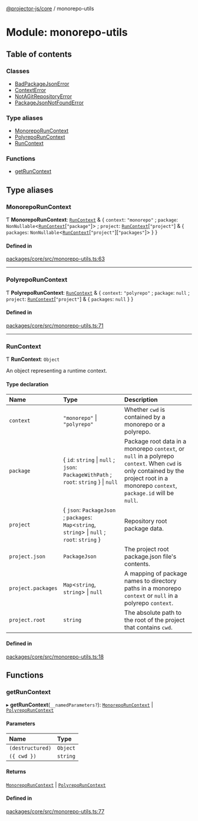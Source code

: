 [@projector-js/core][1] / monorepo-utils

# Module: monorepo-utils

## Table of contents

### Classes

- [BadPackageJsonError][2]
- [ContextError][3]
- [NotAGitRepositoryError][4]
- [PackageJsonNotFoundError][5]

### Type aliases

- [MonorepoRunContext][6]
- [PolyrepoRunContext][7]
- [RunContext][8]

### Functions

- [getRunContext][9]

## Type aliases

### MonorepoRunContext

Ƭ **MonorepoRunContext**: [`RunContext`][8] & { `context`: `"monorepo"` ;
`package`: `NonNullable`<[`RunContext`][8]\[`"package"`]> ; `project`:
[`RunContext`][8]\[`"project"`] & { `packages`:
`NonNullable`<[`RunContext`][8]\[`"project"`]\[`"packages"`]> } }

#### Defined in

[packages/core/src/monorepo-utils.ts:63][10]

---

### PolyrepoRunContext

Ƭ **PolyrepoRunContext**: [`RunContext`][8] & { `context`: `"polyrepo"` ;
`package`: `null` ; `project`: [`RunContext`][8]\[`"project"`] & { `packages`:
`null` } }

#### Defined in

[packages/core/src/monorepo-utils.ts:71][11]

---

### RunContext

Ƭ **RunContext**: `Object`

An object representing a runtime context.

#### Type declaration

| Name               | Type                                                                                           | Description                                                                                                                                                                          |
| :----------------- | :--------------------------------------------------------------------------------------------- | :----------------------------------------------------------------------------------------------------------------------------------------------------------------------------------- |
| `context`          | `"monorepo"` \| `"polyrepo"`                                                                   | Whether `cwd` is contained by a monorepo or a polyrepo.                                                                                                                              |
| `package`          | { `id`: `string` \| `null` ; `json`: `PackageWithPath` ; `root`: `string` } \| `null`          | Package root data in a monorepo `context`, or `null` in a polyrepo `context`. When `cwd` is only contained by the project root in a monorepo `context`, `package.id` will be `null`. |
| `project`          | { `json`: `PackageJson` ; `packages`: `Map`<`string`, `string`> \| `null` ; `root`: `string` } | Repository root package data.                                                                                                                                                        |
| `project.json`     | `PackageJson`                                                                                  | The project root package.json file's contents.                                                                                                                                       |
| `project.packages` | `Map`<`string`, `string`> \| `null`                                                            | A mapping of package names to directory paths in a monorepo `context` or `null` in a polyrepo `context`.                                                                             |
| `project.root`     | `string`                                                                                       | The absolute path to the root of the project that contains `cwd`.                                                                                                                    |

#### Defined in

[packages/core/src/monorepo-utils.ts:18][12]

## Functions

### getRunContext

▸ **getRunContext**(`__namedParameters?`): [`MonorepoRunContext`][6] |
[`PolyrepoRunContext`][7]

#### Parameters

| Name             | Type     |
| :--------------- | :------- |
| `(destructured)` | `Object` |
| `({ cwd })`      | `string` |

#### Returns

[`MonorepoRunContext`][6] | [`PolyrepoRunContext`][7]

#### Defined in

[packages/core/src/monorepo-utils.ts:77][13]

[1]: ../README.md
[2]: ../classes/monorepo_utils.BadPackageJsonError.md
[3]: ../classes/monorepo_utils.ContextError.md
[4]: ../classes/monorepo_utils.NotAGitRepositoryError.md
[5]: ../classes/monorepo_utils.PackageJsonNotFoundError.md
[6]: monorepo_utils.md#monoreporuncontext
[7]: monorepo_utils.md#polyreporuncontext
[8]: monorepo_utils.md#runcontext
[9]: monorepo_utils.md#getruncontext
[10]:
  https://github.com/Xunnamius/projector/blob/5198046/packages/core/src/monorepo-utils.ts#L63
[11]:
  https://github.com/Xunnamius/projector/blob/5198046/packages/core/src/monorepo-utils.ts#L71
[12]:
  https://github.com/Xunnamius/projector/blob/5198046/packages/core/src/monorepo-utils.ts#L18
[13]:
  https://github.com/Xunnamius/projector/blob/5198046/packages/core/src/monorepo-utils.ts#L77
